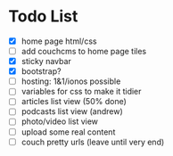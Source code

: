 # Todo List
- [x] home page html/css
- [ ] add couchcms to home page tiles
- [x] sticky navbar
- [x] bootstrap?
- [ ] hosting: 1&1/ionos possible
- [ ] variables for css to make it tidier
- [ ] articles list view (50% done)
- [ ] podcasts list view (andrew)
- [ ] photo/video list view
- [ ] upload some real content
- [ ] couch pretty urls (leave until very end)
